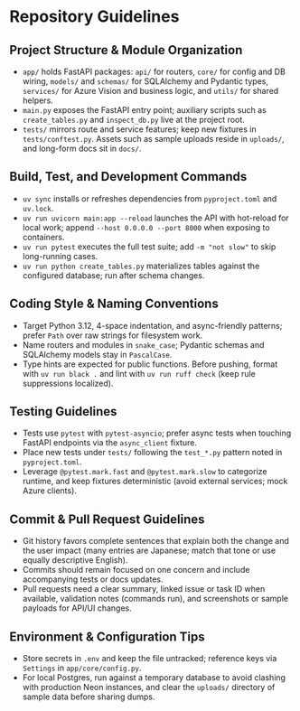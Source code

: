 # Repository Guidelines

## Project Structure & Module Organization
- `app/` holds FastAPI packages: `api/` for routers, `core/` for config and DB wiring, `models/` and `schemas/` for SQLAlchemy and Pydantic types, `services/` for Azure Vision and business logic, and `utils/` for shared helpers.
- `main.py` exposes the FastAPI entry point; auxiliary scripts such as `create_tables.py` and `inspect_db.py` live at the project root.
- `tests/` mirrors route and service features; keep new fixtures in `tests/conftest.py`. Assets such as sample uploads reside in `uploads/`, and long-form docs sit in `docs/`.

## Build, Test, and Development Commands
- `uv sync` installs or refreshes dependencies from `pyproject.toml` and `uv.lock`.
- `uv run uvicorn main:app --reload` launches the API with hot-reload for local work; append `--host 0.0.0.0 --port 8000` when exposing to containers.
- `uv run pytest` executes the full test suite; add `-m "not slow"` to skip long-running cases.
- `uv run python create_tables.py` materializes tables against the configured database; run after schema changes.

## Coding Style & Naming Conventions
- Target Python 3.12, 4-space indentation, and async-friendly patterns; prefer `Path` over raw strings for filesystem work.
- Name routers and modules in `snake_case`; Pydantic schemas and SQLAlchemy models stay in `PascalCase`.
- Type hints are expected for public functions. Before pushing, format with `uv run black .` and lint with `uv run ruff check` (keep rule suppressions localized).

## Testing Guidelines
- Tests use `pytest` with `pytest-asyncio`; prefer async tests when touching FastAPI endpoints via the `async_client` fixture.
- Place new tests under `tests/` following the `test_*.py` pattern noted in `pyproject.toml`.
- Leverage `@pytest.mark.fast` and `@pytest.mark.slow` to categorize runtime, and keep fixtures deterministic (avoid external services; mock Azure clients).

## Commit & Pull Request Guidelines
- Git history favors complete sentences that explain both the change and the user impact (many entries are Japanese; match that tone or use equally descriptive English).
- Commits should remain focused on one concern and include accompanying tests or docs updates.
- Pull requests need a clear summary, linked issue or task ID when available, validation notes (commands run), and screenshots or sample payloads for API/UI changes.

## Environment & Configuration Tips
- Store secrets in `.env` and keep the file untracked; reference keys via `Settings` in `app/core/config.py`.
- For local Postgres, run against a temporary database to avoid clashing with production Neon instances, and clear the `uploads/` directory of sample data before sharing dumps.
